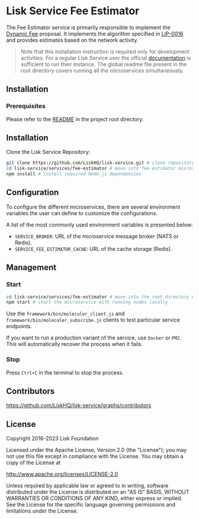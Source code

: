 # Lisk Service Fee Estimator

The Fee Estimator service is primarily responsible to implement the [Dynamic Fee](https://github.com/LiskHQ/lips/blob/main/proposals/lip-0013.md) proposal. It implements the algorithm specified in [LIP-0016](https://github.com/LiskHQ/lips/blob/main/proposals/lip-0016.md) and provides estimates based on the network activity.

> Note that this installation instruction is required only for development activities. For a regular Lisk Service user the official [documentation](https://lisk.com/documentation/lisk-service/) is sufficient to run their instance. The global readme file present in the root directory covers running all the microservices simultaneously.

## Installation

### Prerequisites

Please refer to the [README](../../README.md) in the project root directory.

## Installation

Clone the Lisk Service Repository:

```bash
git clone https://github.com/LiskHQ/lisk-service.git # clone repository
cd lisk-service/services/fee-estimator # move into fee-estimator microservice directory
npm install # install required Node.js dependencies
```

## Configuration

To configure the different microservices, there are several environment variables the user can define to customize the configurations.

A list of the most commonly used environment variables is presented below:

- `SERVICE_BROKER`: URL of the microservice message broker (NATS or Redis).
- `SERVICE_FEE_ESTIMATOR_CACHE`: URL of the cache storage (Redis).

## Management

### Start

```bash
cd lisk-service/services/fee-estimator # move into the root directory of the fee-estimator microservice
npm start # start the microservice with running nodes locally
```

Use the `framework/bin/moleculer_client.js` and `framework/bin/moleculer_subscribe.js` clients to test particular service endpoints.

If you want to run a production variant of the service, use `Docker` or `PM2`. This will automatically recover the process when it fails.

### Stop

Press `Ctrl+C` in the terminal to stop the process.

## Contributors

https://github.com/LiskHQ/lisk-service/graphs/contributors

## License

Copyright 2016-2023 Lisk Foundation

Licensed under the Apache License, Version 2.0 (the "License");
you may not use this file except in compliance with the License.
You may obtain a copy of the License at

http://www.apache.org/licenses/LICENSE-2.0

Unless required by applicable law or agreed to in writing, software
distributed under the License is distributed on an "AS IS" BASIS,
WITHOUT WARRANTIES OR CONDITIONS OF ANY KIND, either express or implied.
See the License for the specific language governing permissions and
limitations under the License.

[lisk documentation site]: https://lisk.com/documentation
